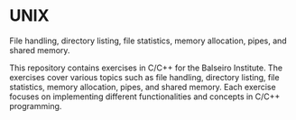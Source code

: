 # UNIX
File handling, directory listing, file statistics, memory allocation, pipes, and shared memory.

This repository contains exercises in C/C++ for the Balseiro Institute. The exercises cover various topics such as file handling, directory listing, file statistics, memory allocation, pipes, and shared memory. Each exercise focuses on implementing different functionalities and concepts in C/C++ programming.
